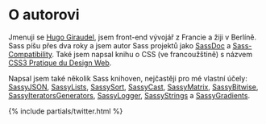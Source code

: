 
# O autorovi

Jmenuji se [Hugo Giraudel](http://hugogiraudel.com), jsem front-end vývojář z Francie a žiji v Berlíně. Sass píšu přes dva roky a jsem autor Sass projektů jako [SassDoc](http://sassdoc.com) a [Sass-Compatibility](http://sass-compatibility.github.io). Také jsem napsal knihu o CSS (ve francoužštině) s názvem [CSS3 Pratique du Design Web](http://www.amazon.fr/dp/2212140231).

Napsal jsem také několik Sass knihoven, nejčastěji pro mé vlastní účely: [SassyJSON](https://github.com/HugoGiraudel/SassyJSON), [SassyLists](http://sassylists.com), [SassySort](https://github.com/HugoGiraudel/SassySort), [SassyCast](https://github.com/HugoGiraudel/SassyCast), [SassyMatrix](https://github.com/HugoGiraudel/SassyMatrix), [SassyBitwise](https://github.com/HugoGiraudel/SassyBitwise), [SassyIteratorsGenerators](https://github.com/HugoGiraudel/SassyIteratorsGenerators), [SassyLogger](https://github.com/HugoGiraudel/SassyLogger), [SassyStrings](https://github.com/HugoGiraudel/SassyStrings) a [SassyGradients](https://github.com/HugoGiraudel/SassyGradients).

{% include partials/twitter.html %}
